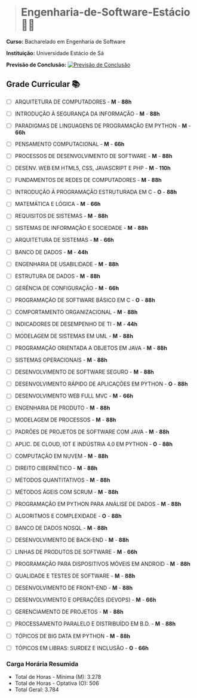># Engenharia-de-Software-Estácio :woman_student:

**Curso:** Bacharelado em Engenharia de Software

**Instituição:** Universidade Estácio de Sá

**Previsão de Conclusão:** [![Previsão de Conclusão](https://img.shields.io/badge/Outubro%20de%202027-blue.svg)]()

## Grade Curricular :books:

- [ ] ARQUITETURA DE COMPUTADORES - **M** - **88h**

- [ ] INTRODUÇÃO À SEGURANÇA DA INFORMAÇÃO - **M** - **88h**

- [ ] PARADIGMAS DE LINGUAGENS DE PROGRAMAÇÃO EM PYTHON - **M** - **66h**

- [ ] PENSAMENTO COMPUTACIONAL - **M** - **66h**

- [ ] PROCESSOS DE DESENVOLVIMENTO DE SOFTWARE - **M** - **88h**

- [ ] DESENV. WEB EM HTML5, CSS, JAVASCRIPT E PHP - **M** - **110h**

- [ ] FUNDAMENTOS DE REDES DE COMPUTADORES - **M** - **88h**

- [ ] INTRODUÇÃO À PROGRAMAÇÃO ESTRUTURADA EM C - **O** - **88h**

- [ ] MATEMÁTICA E LÓGICA - **M** - **66h**

- [ ] REQUISITOS DE SISTEMAS - **M** - **88h**

- [ ] SISTEMAS DE INFORMAÇÃO E SOCIEDADE - **M** - **88h**

- [ ] ARQUITETURA DE SISTEMAS - **M** - **66h**

- [ ] BANCO DE DADOS - **M** - **44h**

- [ ] ENGENHARIA DE USABILIDADE - **M** - **88h**

- [ ] ESTRUTURA DE DADOS - **M** - **88h**

- [ ] GERÊNCIA DE CONFIGURAÇÃO - **M** - **66h**

- [ ] PROGRAMAÇÃO DE SOFTWARE BÁSICO EM C - **O** - **88h**

- [ ] COMPORTAMENTO ORGANIZACIONAL - **M** - **88h**

- [ ] INDICADORES DE DESEMPENHO DE TI - **M** - **44h**

- [ ] MODELAGEM DE SISTEMAS EM UML - **M** - **88h**

- [ ] PROGRAMAÇÃO ORIENTADA A OBJETOS EM JAVA - **M** - **88h**

- [ ] SISTEMAS OPERACIONAIS - **M** - **88h**

- [ ] DESENVOLVIMENTO DE SOFTWARE SEGURO - **M** - **88h**

- [ ] DESENVOLVIMENTO RÁPIDO DE APLICAÇÕES EM PYTHON - **O** - **88h**

- [ ] DESENVOLVIMENTO WEB FULL MVC - **M** - **66h**

- [ ] ENGENHARIA DE PRODUTO - **M** - **88h**

- [ ] MODELAGEM DE PROCESSOS - **M** - **88h**

- [ ] PADRÕES DE PROJETOS DE SOFTWARE COM JAVA - **M** - **88h**

- [ ] APLIC. DE CLOUD, IOT E INDÚSTRIA 4.0 EM PYTHON - **O** - **88h**

- [ ] COMPUTAÇÃO EM NUVEM - **M** - **88h**

- [ ] DIREITO CIBERNÉTICO - **M** - **88h**

- [ ] MÉTODOS QUANTITATIVOS - **M** - **88h**

- [ ] MÉTODOS ÁGEIS COM SCRUM - **M** - **88h**

- [ ] PROGRAMAÇÃO EM PYTHON PARA ANÁLISE DE DADOS - **M** - **88h**

- [ ] ALGORITMOS E COMPLEXIDADE - **O** - **88h**

- [ ] BANCO DE DADOS NOSQL - **M** - **88h**

- [ ] DESENVOLVIMENTO DE BACK-END - **M** - **88h**

- [ ] LINHAS DE PRODUTOS DE SOFTWARE - **M** - **66h**

- [ ] PROGRAMAÇÃO PARA DISPOSITIVOS MÓVEIS EM ANDROID - **M** - **88h**

- [ ] QUALIDADE E TESTES DE SOFTWARE - **M** - **88h**

- [ ] DESENVOLVIMENTO DE FRONT-END - **M** - **88h**

- [ ] DESENVOLVIMENTO E OPERAÇÕES (DEVOPS) - **M** - **66h**

- [ ] GERENCIAMENTO DE PROJETOS - **M** - **88h**

- [ ] PROCESSAMENTO PARALELO E DISTRIBUÍDO EM B.D. - **M** - **88h**

- [ ] TÓPICOS DE BIG DATA EM PYTHON - **M** - **88h**

- [ ] TÓPICOS EM LIBRAS: SURDEZ E INCLUSÃO - **O** - **66h**


### Carga Horária Resumida
* Total de Horas - Mínima (M): 3.278
* Total de Horas - Optativa (O): 506
* Total Geral: 3.784